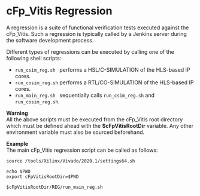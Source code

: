 cFp_Vitis Regression
====================

A regression is a suite of functional verification tests executed against the cFp_Vitis. 
Such a regression is typically called by a Jenkins server during the software development process.     

Different types of regressions can be executed by calling one of the following shell scripts:
  - `run_csim_reg.sh ` performs a HSL/C-SIMULATION of the HLS-based IP cores. 
  - `run_cosim_reg.sh` performs a RTL/CO-SIMULATION of the HLS-based IP cores.
  - `run_main_reg.sh ` sequentially calls `run_csim_reg.sh` and `run_cosim_reg.sh`.


**Warning**  
  All the above scripts must be executed from the cFp_Vitis root directory which must be defined ahead with the **$cFpVitisRootDir** variable. Any other environment variable must also be sourced beforehand.

**Example**  
The main cFp_Vitis regression script can be called as follows:
```
source /tools/Xilinx/Vivado/2020.1/settings64.sh

echo $PWD
export cFpVitisRootDir=$PWD

$cFpVitisRootDir/REG/run_main_reg.sh
```




